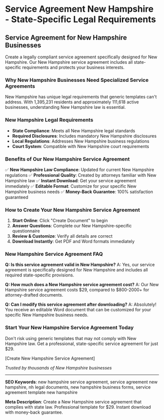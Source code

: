 # Service Agreement New Hampshire - State-Specific Legal Requirements

## Service Agreement for New Hampshire Businesses

Create a legally compliant service agreement specifically designed for New Hampshire. Our New Hampshire service agreement includes all state-specific requirements and protects your business interests.

### Why New Hampshire Businesses Need Specialized Service Agreements

New Hampshire has unique legal requirements that generic templates can't address. With 1,395,231 residents and approximately 111,618 active businesses, understanding New Hampshire law is essential.

### New Hampshire Legal Requirements

- **State Compliance**: Meets all New Hampshire legal standards
- **Required Disclosures**: Includes mandatory New Hampshire disclosures
- **Local Regulations**: Addresses New Hampshire business regulations
- **Court System**: Compatible with New Hampshire court requirements

### Benefits of Our New Hampshire Service Agreement

✅ **New Hampshire Law Compliance**: Updated for current New Hampshire regulations
✅ **Professional Quality**: Created by attorneys familiar with New Hampshire law
✅ **Instant Download**: Get your service agreement immediately
✅ **Editable Format**: Customize for your specific New Hampshire business needs
✅ **Money-Back Guarantee**: 100% satisfaction guaranteed

### How to Create Your New Hampshire Service Agreement

1. **Start Online**: Click "Create Document" to begin
2. **Answer Questions**: Complete our New Hampshire-specific questionnaire
3. **Review & Customize**: Verify all details are correct
4. **Download Instantly**: Get PDF and Word formats immediately

### New Hampshire Service Agreement FAQ

**Q: Is this service agreement valid in New Hampshire?**
A: Yes, our service agreement is specifically designed for New Hampshire and includes all required state-specific provisions.

**Q: How much does a New Hampshire service agreement cost?**
A: Our New Hampshire service agreement costs $29, compared to $800-2000+ for attorney-drafted documents.

**Q: Can I modify this service agreement after downloading?**
A: Absolutely! You receive an editable Word document that can be customized for your specific New Hampshire business needs.

### Start Your New Hampshire Service Agreement Today

Don't risk using generic templates that may not comply with New Hampshire law. Get a professional, state-specific service agreement for just $29.

[Create New Hampshire Service Agreement]

_Trusted by thousands of New Hampshire businesses_

---

**SEO Keywords**: new hampshire service agreement, service agreement new hampshire, nh legal documents, new hampshire business forms, service agreement template new hampshire

**Meta Description**: Create a New Hampshire service agreement that complies with state law. Professional template for $29. Instant download with money-back guarantee.
